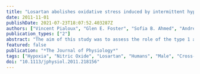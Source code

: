 ```yaml
---
title: "Losartan abolishes oxidative stress induced by intermittent hypoxia in humans"
date: 2011-11-01
publishDate: 2021-07-23T18:07:52.403287Z
authors: ["Vincent Pialoux", "Glen E. Foster", "Sofia B. Ahmed", "Andrew E. Beaudin", "Patrick J. Hanly", "Marc J. Poulin"]
publication_types: ["2"]
abstract: "The aim of this study was to assess the role of the type 1 angiotensin II (AT(1)) receptor in the increase of oxidative stress and NO metabolism during a single 6 h exposure to intermittent hypoxia (IH). Nine healthy young men were exposed, while awake, to sham IH, IH with placebo medication, and IH with the AT(1) receptor antagonist, losartan, using a double-blind, placebo-controlled, randomized, crossover study design. In addition to blood pressure, oxidative stress, peroxynitrite activity, uric acid, global antioxidant status and the end-products of NO (NOx) metabolism were measured in plasma before and after 6 h of IH. Oxidative stress and peroxynitrite activity increased and NOx decreased during IH with placebo. In contrast, neither sham IH nor IH with losartan affected these parameters. With respect to each condition, blood pressure had the same profile as oxidative stress. These results demonstrate that blockade of AT(1) receptors prevented the increase in oxidative stress and peroxynitrite activity and the decrease in NO metabolism induced by IH. Finally, this study suggests that the renin-angiotensin system may participate in the overproduction of reactive oxygen species associated with IH by upregulation of the actions of angiotensin II."
featured: false
publication: "*The Journal of Physiology*"
tags: ["Hypoxia", "Nitric Oxide", "Losartan", "Humans", "Male", "Cross-Over Studies", "Angiotensin II Type 1 Receptor Blockers", "Deoxyguanosine", "Double-Blind Method", "Oxidative Stress", "Tyrosine", "Uric Acid"]
doi: "10.1113/jphysiol.2011.218156"
---
```


